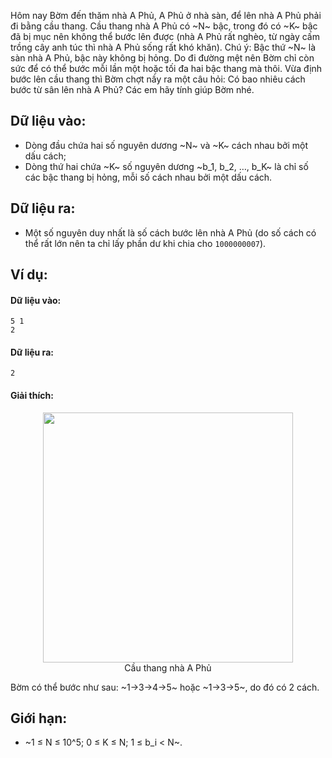 Hôm nay Bờm đến thăm nhà A Phủ, A Phủ ở nhà sàn, để lên nhà A Phủ phải đi bằng cầu thang. Cầu thang nhà A Phủ có ~N~ bậc, trong đó có ~K~ bậc đã bị mục nên không thể bước lên được (nhà A Phủ rất nghèo, từ ngày cấm trồng cây anh túc thì nhà A Phủ sống rất khó khăn). Chú ý: Bậc thứ ~N~ là sàn nhà A Phủ, bậc này không bị hỏng. Do đi đường mệt nên Bờm chỉ còn sức để có thể bước mỗi lần một hoặc tối đa hai bậc thang mà thôi. Vừa định bước lên cầu thang thì Bờm chợt nầy ra một câu hỏi: Có bao nhiêu cách bước từ sân lên nhà A Phủ? Các em hãy tính giúp Bờm nhé.

## Dữ liệu vào:
- Dòng đầu chứa hai số nguyên dương ~N~ và ~K~ cách nhau bởi một dấu cách;
- Dòng thứ hai chứa ~K~ số nguyên dương ~b_1, b_2, …, b_K~ là chỉ số các bậc thang bị hỏng, mỗi số cách nhau bởi một dấu cách.

## Dữ liệu ra:
- Một số nguyên duy nhất là số cách bước lên nhà A Phủ (do số cách có thể rất lớn nên ta chỉ lấy phần dư khi chia cho `1000000007`).

## Ví dụ:
#### Dữ liệu vào:
```
5 1
2
```

#### Dữ liệu ra:
```
2
```

#### Giải thích:
 <center><img src="/images/problems/444/DPSTEPS.png" width=400px></center>
<center>Cầu thang nhà A Phủ</center>

Bờm có thể bước như sau: ~1→3→4→5~ hoặc ~1→3→5~, do đó có 2 cách.

## Giới hạn:
- ~1 ≤ N ≤ 10^5; 0 ≤ K ≤ N; 1 ≤ b_i < N~.